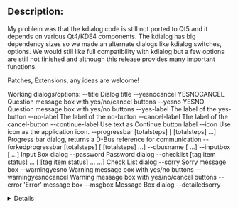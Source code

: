 Description: 
------------

My problem was that the kdialog code is still not ported to Qt5 and it depends on various Qt4/KDE4 components. 
The kdialog has big dependency sizes so we made an alternate dialogs like kdialog switches, options. 
We would still like full compatibility with kdialog but a few options are still not finished and although this release provides many important functions.

Patches, Extensions, any ideas are welcome!

Working dialogs/options: 
--title <text> Dialog title
--yesnocancel YESNOCANCEL Question message box with yes/no/cancel buttons
--yesno YESNO Question message box with yes/no buttons
--yes-label <text> The label of the yes-button
--no-label <text> The label of the no-button
--cancel-label <text> The label of the cancel-button
--continue-label <text> Use text as Continue button label
--icon <path> Use icon as the application icon.
--progressbar <text> [totalsteps] [<text> [totalsteps] ...] Progress bar dialog, returns a D-Bus reference for
communication
--forkedprogressbar <text> [totalsteps] [<text> [totalsteps] ...]
--dbusname <text> [<text> ...]
--inputbox <text> <init> [<text> <init> ...] Input Box dialog
--password <text> Password dialog
--checklist <text> [tag item status] ... [<text> [tag item status] ... ...] Check List dialog
--sorry <text> Sorry message box
--warningyesno <text> Warning message box with yes/no buttons
--warningyesnocancel <text> Warning message box with yes/no/cancel buttons
--error <text> 'Error' message box
--msgbox <text> Message Box dialog
--detailedsorry <text> <details> <text> <details> Sorry message box with expendable Details field
--warningcontinuecancel <text> Warning message box with continue/cancel buttons
--detailederror <text> <details> <text> <details>
'Error' message box with expandable Details field
--slider <text> [minvalue] [maxvalue] [step] [<text> [minvalue] [maxvalue] [step] ...]

Plans:
-----------
- Dialogs still in focus (optional/default)
- License dialog intagration
- Full compatible for replace /or with --kdialog option/ with kdialog

Screenshot
-----------
![pydialog](https://raw.githubusercontent.com/blackPantherOS/playground/master/pydialog/screenshot.png)

